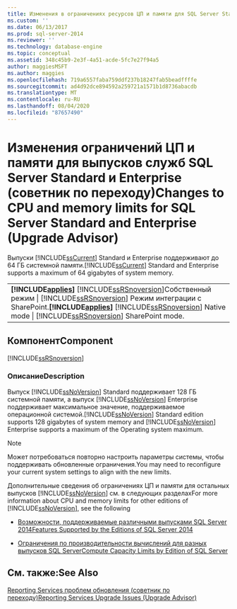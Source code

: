 ```yaml
---
title: Изменения в ограничениях ресурсов ЦП и памяти для SQL Server Standard и Enterprise (советник по переходу) | Документация Майкрософт
ms.custom: ''
ms.date: 06/13/2017
ms.prod: sql-server-2014
ms.reviewer: ''
ms.technology: database-engine
ms.topic: conceptual
ms.assetid: 348c45b9-2e3f-4a51-acde-5fc7e27f94a5
author: maggiesMSFT
ms.author: maggies
ms.openlocfilehash: 719a6557faba759ddf237b18247fab5beadffffe
ms.sourcegitcommit: ad4d92dce894592a259721a1571b1d8736abacdb
ms.translationtype: MT
ms.contentlocale: ru-RU
ms.lasthandoff: 08/04/2020
ms.locfileid: "87657490"
---
```

# <a name="changes-to-cpu-and-memory-limits-for-sql-server-standard-and-enterprise-upgrade-advisor"></a><span data-ttu-id="824f4-102">Изменения ограничений ЦП и памяти для выпусков служб SQL Server Standard и Enterprise (советник по переходу)</span><span class="sxs-lookup"><span data-stu-id="824f4-102">Changes to CPU and memory limits for SQL Server Standard and Enterprise (Upgrade Advisor)</span></span>
  <span data-ttu-id="824f4-103">Выпуски [!INCLUDE[ssCurrent](../../includes/sscurrent-md.md)] Standard и Enterprise поддерживают до 64 ГБ системной памяти.</span><span class="sxs-lookup"><span data-stu-id="824f4-103">[!INCLUDE[ssCurrent](../../includes/sscurrent-md.md)] Standard and Enterprise supports a maximum of 64 gigabytes of system memory.</span></span>  
  
||  
|-|  
|<span data-ttu-id="824f4-104">**[!INCLUDE[applies](../../includes/applies-md.md)]** [!INCLUDE[ssRSnoversion](../../includes/ssrsnoversion-md.md)]Собственный режим &#124; [!INCLUDE[ssRSnoversion](../../includes/ssrsnoversion-md.md)] Режим интеграции с SharePoint.</span><span class="sxs-lookup"><span data-stu-id="824f4-104">**[!INCLUDE[applies](../../includes/applies-md.md)]**  [!INCLUDE[ssRSnoversion](../../includes/ssrsnoversion-md.md)] Native mode &#124; [!INCLUDE[ssRSnoversion](../../includes/ssrsnoversion-md.md)] SharePoint mode.</span></span>|  
  
## <a name="component"></a><span data-ttu-id="824f4-105">Компонент</span><span class="sxs-lookup"><span data-stu-id="824f4-105">Component</span></span>  
 [!INCLUDE[ssRSnoversion](../../includes/ssrsnoversion-md.md)]  
  
### <a name="description"></a><span data-ttu-id="824f4-106">Описание</span><span class="sxs-lookup"><span data-stu-id="824f4-106">Description</span></span>  
 <span data-ttu-id="824f4-107">Выпуск [!INCLUDE[ssNoVersion](../../includes/ssnoversion-md.md)] Standard поддерживает 128 ГБ системной памяти, а выпуск [!INCLUDE[ssNoVersion](../../includes/ssnoversion-md.md)] Enterprise поддерживает максимальное значение, поддерживаемое операционной системой.</span><span class="sxs-lookup"><span data-stu-id="824f4-107">[!INCLUDE[ssNoVersion](../../includes/ssnoversion-md.md)] Standard edition supports 128 gigabytes of system memory and [!INCLUDE[ssNoVersion](../../includes/ssnoversion-md.md)] Enterprise supports a maximum of the Operating system maximum.</span></span>  
  
> [!NOTE]  
>  <span data-ttu-id="824f4-108">Может потребоваться повторно настроить параметры системы, чтобы поддерживать обновленные ограничения.</span><span class="sxs-lookup"><span data-stu-id="824f4-108">You may need to reconfigure your current system settings to align with the new limits.</span></span>  
  
 <span data-ttu-id="824f4-109">Дополнительные сведения об ограничениях ЦП и памяти для остальных выпусков [!INCLUDE[ssNoVersion](../../includes/ssnoversion-md.md)] см. в следующих разделах</span><span class="sxs-lookup"><span data-stu-id="824f4-109">For more information about CPU and memory limits for other editions of [!INCLUDE[ssNoVersion](../../includes/ssnoversion-md.md)], see the following</span></span>  
  
-   [<span data-ttu-id="824f4-110">Возможности, поддерживаемые различными выпусками SQL Server 2014</span><span class="sxs-lookup"><span data-stu-id="824f4-110">Features Supported by the Editions of SQL Server 2014</span></span>](../../../2014/getting-started/features-supported-by-the-editions-of-sql-server-2014.md)  
  
-   [<span data-ttu-id="824f4-111">Ограничения по производительности вычислений для разных выпусков SQL Server</span><span class="sxs-lookup"><span data-stu-id="824f4-111">Compute Capacity Limits by Edition of SQL Server</span></span>](../compute-capacity-limits-by-edition-of-sql-server.md)  
  
## <a name="see-also"></a><span data-ttu-id="824f4-112">См. также:</span><span class="sxs-lookup"><span data-stu-id="824f4-112">See Also</span></span>  
 [<span data-ttu-id="824f4-113">Reporting Services проблем обновления &#40;советник по переходу&#41;</span><span class="sxs-lookup"><span data-stu-id="824f4-113">Reporting Services Upgrade Issues &#40;Upgrade Advisor&#41;</span></span>](../../../2014/sql-server/install/reporting-services-upgrade-issues-upgrade-advisor.md)  
  
  

